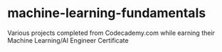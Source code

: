 # machine-learning-fundamentals

Various projects completed from Codecademy.com while earning their Machine Learning/AI Engineer Certificate
